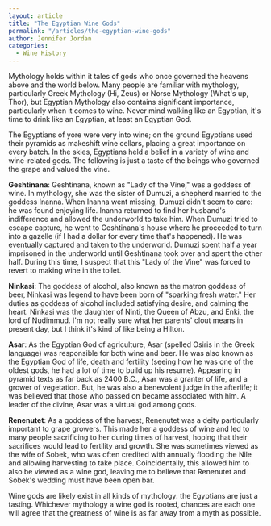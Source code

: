 ```yaml
---
layout: article
title: "The Egyptian Wine Gods"
permalink: "/articles/the-egyptian-wine-gods"
author: Jennifer Jordan
categories:
  - Wine History
---
```


Mythology holds within it tales of gods who once governed the heavens above and the world below. Many people are familiar with mythology, particularly Greek Mythology (Hi, Zeus) or Norse Mythology (What's up, Thor), but Egyptian Mythology also contains significant importance, particularly when it comes to wine. Never mind walking like an Egyptian, it's time to drink like an Egyptian, at least an Egyptian God.   

The Egyptians of yore were very into wine; on the ground Egyptians used their pyramids as makeshift wine cellars, placing a great importance on every batch. In the skies, Egyptians held a belief in a variety of wine and wine-related gods.  The following is just a taste of the beings who governed the grape and valued the vine.

**Geshtinana**: Geshtinana, known as "Lady of the Vine," was a goddess of wine. In mythology, she was the sister of Dumuzi, a shepherd married to the goddess Inanna. When Inanna went missing, Dumuzi didn't seem to care: he was found enjoying life. Inanna returned to find her husband's indifference and allowed the underworld to take him. When Dumuzi tried to escape capture, he went to Geshtinana's house where he proceeded to turn into a gazelle (if I had a dollar for every time that's happened). He was eventually captured and taken to the underworld. Dumuzi spent half a year imprisoned in the underworld until Geshtinana took over and spent the other half. During this time, I suspect that this "Lady of the Vine" was forced to revert to making wine in the toilet.

**Ninkasi**: The goddess of alcohol, also known as the matron goddess of beer, Ninkasi was legend to have been born of "sparking fresh water." Her duties as goddess of alcohol included satisfying desire, and calming the heart. Ninkasi was the daughter of Ninti, the Queen of Abzu, and Enki, the lord of Nudimmud.  I'm not really sure what her parents' clout means in present day, but I think it's kind of like being a Hilton.

**Asar**: As the Egyptian God of agriculture, Asar (spelled Osiris in the Greek language) was responsible for both wine and beer. He was also known as the Egyptian God of life, death and fertility (seeing how he was one of the oldest gods, he had a lot of time to build up his resume).  Appearing in pyramid texts as far back as 2400 B.C., Asar was a granter of life, and a grower of vegetation. But, he was also a benevolent judge in the afterlife; it was believed that those who passed on became associated with him. A leader of the divine, Asar was a virtual god among gods.

**Renenutet**: As a goddess of the harvest, Renenutet was a deity particularly important to grape growers. This made her a goddess of wine and led to many people sacrificing to her during times of harvest, hoping that their sacrifices would lead to fertility and growth. She was sometimes viewed as the wife of Sobek, who was often credited with annually flooding the Nile and allowing harvesting to take place. Coincidentally, this allowed him to also be viewed as a wine god, leaving me to believe that Renenutet and Sobek's wedding must have been open bar.

Wine gods are likely exist in all kinds of mythology: the Egyptians are just a tasting.  Whichever mythology a wine god is rooted, chances are each one will agree that the greatness of wine is as far away from a myth as possible.